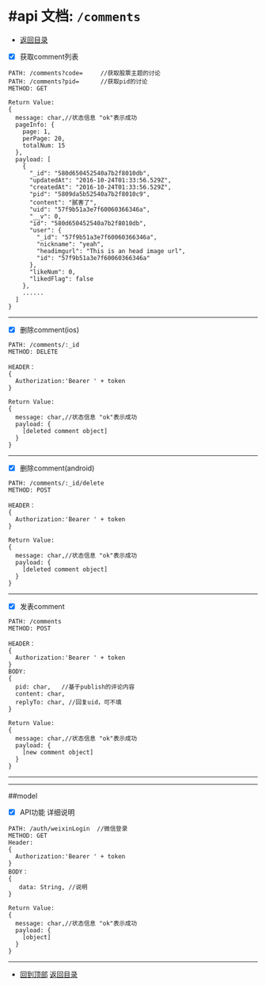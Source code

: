 #api 文档:  `/comments`
======================================================

* [返回目录](/README.md)


- [x] 获取comment列表
```
PATH: /comments?code=     //获取股票主题的讨论
PATH: /comments?pid=      //获取pid的讨论
METHOD: GET

Return Value:
{
  message: char,//状态信息 "ok"表示成功
  pageInfo: {
    page: 1,
    perPage: 20,
    totalNum: 15
  },
  payload: [
    {
      "_id": "580d650452540a7b2f8010db",
      "updatedAt": "2016-10-24T01:33:56.529Z",
      "createdAt": "2016-10-24T01:33:56.529Z",
      "pid": "5809da5b52540a7b2f8010c9",
      "content": "腻害了",
      "uid": "57f9b51a3e7f60060366346a",
      "__v": 0,
      "id": "580d650452540a7b2f8010db",
      "user": {
        "_id": "57f9b51a3e7f60060366346a",
        "nickname": "yeah",
        "headimgurl": "This is an head image url",
        "id": "57f9b51a3e7f60060366346a"
      },
      "likeNum": 0,
      "likedFlag": false
    },
    ......
  ]
}
```
------------------------------------------------------
- [x] 删除comment(ios)
```
PATH: /comments/:_id
METHOD: DELETE

HEADER：
{
  Authorization:'Bearer ' + token
}

Return Value:
{
  message: char,//状态信息 "ok"表示成功
  payload: {
    [deleted comment object]
  }
}
```
------------------------------------------------------
- [x] 删除comment(android)
```
PATH: /comments/:_id/delete
METHOD: POST

HEADER：
{
  Authorization:'Bearer ' + token
}

Return Value:
{
  message: char,//状态信息 "ok"表示成功
  payload: {
    [deleted comment object]
  }
}
```
------------------------------------------------------
- [x] 发表comment
```
PATH: /comments
METHOD: POST

HEADER：
{
  Authorization:'Bearer ' + token
}
BODY:
{
  pid: char,   //基于publish的评论内容
  content: char,
  replyTo: char, //回复uid，可不填
}

Return Value:
{
  message: char,//状态信息 "ok"表示成功
  payload: {
    [new comment object]
  }
}
```
------------------------------------------------------
------------------------------------------------------


##model
- [x] API功能
  详细说明
```
PATH: /auth/weixinLogin  //微信登录
METHOD: GET
Header:
{
  Authorization:'Bearer ' + token
}
BODY：
{
   data: String, //说明
}

Return Value:
{
  message: char,//状态信息 "ok"表示成功
  payload: {
    [object]
  }
}
```
------------------------------------------------------

* [回到顶部](#readme)             [返回目录](/README.md)
